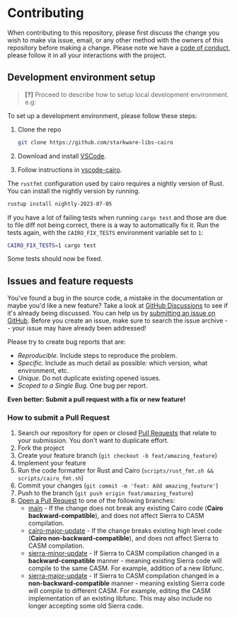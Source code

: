 # Contributing

When contributing to this repository, please first discuss the change you wish to make via issue, email, or any other method with the owners of this repository before making a change.
Please note we have a [code of conduct](CODE_OF_CONDUCT.md), please follow it in all your interactions with the project.

## Development environment setup

> **[?]**
> Proceed to describe how to setup local development environment.
> e.g:

To set up a development environment, please follow these steps:

1. Clone the repo

   ```sh
   git clone https://github.com/starkware-libs-cairo
   ```

2. Download and install [VSCode](https://code.visualstudio.com/).

3. Follow instructions in [vscode-cairo](../vscode-cairo/README.md).

The `rustfmt` configuration used by cairo requires a nightly version of Rust. 
You can install the nightly version by running.
```sh
rustup install nightly-2023-07-05
```

If you have a lot of failing tests when running
`cargo test`
and those are due to file diff not being correct, there is a way to automatically fix it.
Run the tests again, with the `CAIRO_FIX_TESTS` environment variable set to `1`:
```sh
CAIRO_FIX_TESTS=1 cargo test
```
Some tests should now be fixed.

## Issues and feature requests

You've found a bug in the source code, a mistake in the documentation or maybe you'd like a new
feature? Take a look at [GitHub Discussions](https://github.com/starkware-libs-cairo/discussions)
to see if it's already being discussed. You can help us by
[submitting an issue on GitHub](https://github.com/starkware-libs-cairo/issues).
Before you create an issue, make sure to search the issue archive -- your issue may have already
been addressed!

Please try to create bug reports that are:

- _Reproducible._ Include steps to reproduce the problem.
- _Specific._ Include as much detail as possible: which version, what environment, etc.
- _Unique._ Do not duplicate existing opened issues.
- _Scoped to a Single Bug._ One bug per report.

**Even better: Submit a pull request with a fix or new feature!**

### How to submit a Pull Request

1. Search our repository for open or closed
   [Pull Requests](https://github.com/starkware-libs-cairo/pulls)
   that relate to your submission. You don't want to duplicate effort.
2. Fork the project
3. Create your feature branch (`git checkout -b feat/amazing_feature`)
4. Implement your feature
5. Run the code formatter for Rust and Cairo (`scripts/rust_fmt.sh && scripts/cairo_fmt.sh`)
6. Commit your changes (`git commit -m 'feat: Add amazing_feature'`)
7. Push to the branch (`git push origin feat/amazing_feature`)
8. [Open a Pull Request](https://github.com/starkware-libs/cairo/compare) to one of the following
branches:
    * [main](https://github.com/starkware-libs/cairo/tree/main) -
    If the change does not break any existing Cairo code (**Cairo backward-compatible**), and does
    not affect Sierra to CASM compilation.
    * [cairo-major-update](https://github.com/starkware-libs/cairo/tree/cairo-major-update) -
    If the change breaks existing high level code (**Cairo non-backward-compatible**), and does not
    affect Sierra to CASM compilation.
    * [sierra-minor-update](https://github.com/starkware-libs/cairo/tree/sierra-minor-update) -
    If Sierra to CASM compilation changed in a **backward-compatible** manner - meaning existing
    Sierra code will compile to the same CASM. For example, addition of a new libfunc.
    * [sierra-major-update](https://github.com/starkware-libs/cairo/tree/sierra-major-update) -
    If Sierra to CASM compilation changed in a **non-backward-compatible** manner - meaning
    existing Sierra code will compile to different CASM. For example, editing the CASM
    implementation of an existing libfunc. This may also include no longer accepting some old
    Sierra code.
